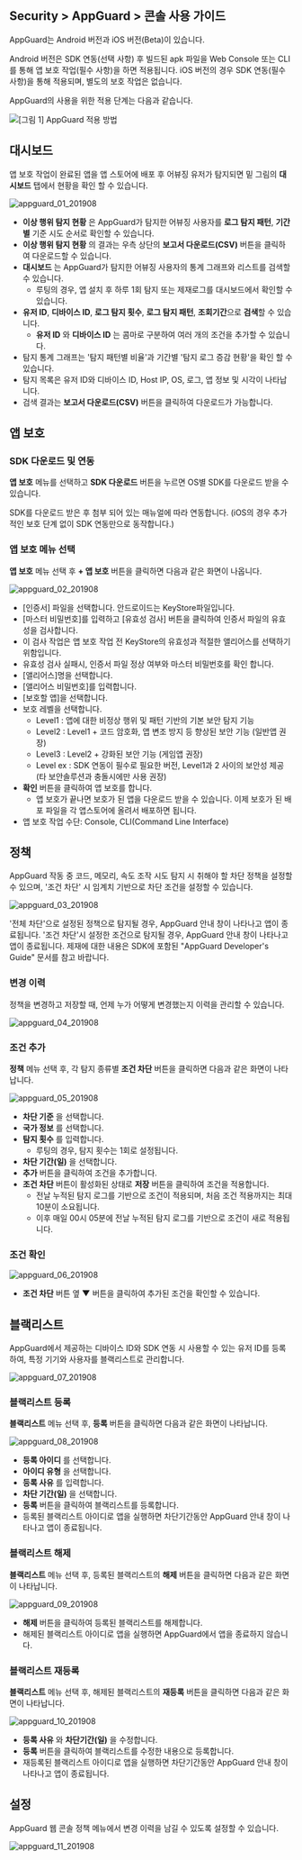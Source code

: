 ## Security > AppGuard > 콘솔 사용 가이드

AppGuard는 Android 버전과 iOS 버전(Beta)이 있습니다.

Android 버전은 SDK 연동(선택 사항) 후 빌드된 apk 파일을 Web Console 또는 CLI를 통해 앱 보호 작업(필수 사항)을 하면 적용됩니다.
iOS 버전의 경우 SDK 연동(필수 사항)을 통해 적용되며, 별도의 보호 작업은 없습니다.

AppGuard의 사용을 위한 적용 단계는 다음과 같습니다.

![[그림 1] AppGuard 적용 방법](http://static.toastoven.net/prod_appguard/figure1.png)

## 대시보드

앱 보호 작업이 완료된 앱을 앱 스토어에 배포 후 어뷰징 유저가 탐지되면 밑 그림의 **대시보드** 탭에서 현황을 확인 할 수 있습니다.

![appguard_01_201908](https://static.toastoven.net/prod_appguard/appguard_01_201908.png)

- **이상 행위 탐지 현황** 은 AppGuard가 탐지한 어뷰징 사용자를 **로그 탐지 패턴**, **기간별** 기준 시도 순서로 확인할 수 있습니다.
- **이상 행위 탐지 현황** 의 결과는 우측 상단의 **보고서 다운로드(CSV)** 버튼을 클릭하여 다운로드할 수 있습니다.
- **대시보드** 는 AppGuard가 탐지한 어뷰징 사용자의 통계 그래프와 리스트를 검색할 수 있습니다.
    - 루팅의 경우, 앱 설치 후 하루 1회 탐지 또는 제재로그를 대시보드에서 확인할 수 있습니다.
- **유저 ID**, **디바이스 ID**, **로그 탐지 횟수**, **로그 탐지 패턴**, **조회기간**으로 **검색**할 수 있습니다.
    - **유저 ID** 와 **디바이스 ID** 는 콤마로 구분하여 여러 개의 조건을 추가할 수 있습니다.
- 탐지 통계 그래프는 '탐지 패턴별 비율'과 기간별 '탐지 로그 증감 현황'을 확인 할 수 있습니다.
- 탐지 목록은 유저 ID와 디바이스 ID, Host IP, OS, 로그, 앱 정보 및 시각이 나타납니다.
- 검색 결과는 **보고서 다운로드(CSV)** 버튼을 클릭하여 다운로드가 가능합니다.

## 앱 보호

### SDK 다운로드 및 연동

**앱 보호** 메뉴를 선택하고 **SDK 다운로드** 버튼을 누르면 OS별 SDK를 다운로드 받을 수 있습니다.

SDK를 다운로드 받은 후 첨부 되어 있는 매뉴얼에 따라 연동합니다.
(iOS의 경우 추가적인 보호 단계 없이 SDK 연동만으로 동작합니다.)

### 앱 보호 메뉴 선택

**앱 보호** 메뉴 선택 후 **+ 앱 보호** 버튼을 클릭하면 다음과 같은 화면이 나옵니다.

![appguard_02_201908](https://static.toastoven.net/prod_appguard/appguard_02_201908.png)

* [인증서] 파일을 선택합니다. 안드로이드는 KeyStore파일입니다.
* [마스터 비밀번호]를 입력하고 [유효성 검사] 버튼을 클릭하여 인증서 파일의 유효성을 검사합니다.
* 이 검사 작업은 앱 보호 작업 전 KeyStore의 유효성과 적절한 앨리어스를 선택하기 위함입니다.
* 유효성 검사 실패시, 인증서 파일 정상 여부와 마스터 비밀번호를 확인 합니다.
* [앨리어스]명을 선택합니다.
* [앨리어스 비밀번호]를 입력합니다.
* [보호할 앱]을 선택합니다.
* 보호 레벨을 선택합니다.
    - Level1 : 앱에 대한 비정상 행위 및 패턴 기반의 기본 보안 탐지 기능
    - Level2 : Level1 + 코드 암호화, 앱 변조 방지 등 향상된 보안 기능 (일반앱 권장)
    - Level3 : Level2 + 강화된 보안 기능 (게임앱 권장)
    - Level ex : SDK 연동이 필수로 필요한 버전, Level1과 2 사이의 보안성 제공 (타 보안솔루션과 충돌시에만 사용 권장)
* **확인** 버튼을 클릭하여 앱 보호를 합니다.
    - 앱 보호가 끝나면 보호가 된 앱을 다운로드 받을 수 있습니다. 이제 보호가 된 배포 파일을 각 앱스토어에 올려서 배포하면 됩니다.
* 앱 보호 작업 수단: Console, CLI(Command Line Interface)

## 정책

AppGuard 작동 중 코드, 메모리, 속도 조작 시도 탐지 시 취해야 할 차단 정책을 설정할 수 있으며, '조건 차단' 시 임계치 기반으로 차단 조건을 설정할 수 있습니다.

![appguard_03_201908](https://static.toastoven.net/prod_appguard/appguard_03_201908.png)

'전체 차단'으로 설정된 정책으로 탐지될 경우, AppGuard 안내 창이 나타나고 앱이 종료됩니다.
'조건 차단'시 설정한 조건으로 탐지될 경우, AppGuard 안내 창이 나타나고 앱이 종료됩니다.
제재에 대한 내용은 SDK에 포함된 "AppGuard Developer's Guide" 문서를 참고 바랍니다.

### 변경 이력

정책을 변경하고 저장할 때, 언제 누가 어떻게 변경했는지 이력을 관리할 수 있습니다.

![appguard_04_201908](https://static.toastoven.net/prod_appguard/appguard_04_201908.png)

### 조건 추가

**정책** 메뉴 선택 후, 각 탐지 종류별 **조건 차단** 버튼을 클릭하면 다음과 같은 화면이 나타납니다.

![appguard_05_201908](https://static.toastoven.net/prod_appguard/appguard_05_201908.png)

* **차단 기준** 을 선택합니다.
* **국가 정보** 를 선택합니다.
* **탐지 횟수** 를 입력합니다.
    - 루팅의 경우, 탐지 횟수는 1회로 설정됩니다.
* **차단 기간(일)** 을 선택합니다.
* **추가** 버튼을 클릭하여 조건을 추가합니다.
* **조건 차단** 버튼이 활성화된 상태로 **저장** 버튼을 클릭하여 조건을 적용합니다.
    - 전날 누적된 탐지 로그를 기반으로 조건이 적용되며, 처음 조건 적용까지는 최대 10분이 소요됩니다.
    - 이후 매일 00시 05분에 전날 누적된 탐지 로그를 기반으로 조건이 새로 적용됩니다.

### 조건 확인

![appguard_06_201908](https://static.toastoven.net/prod_appguard/appguard_06_201908.png)

* **조건 차단** 버튼 옆 **▼** 버튼을 클릭하여 추가된 조건을 확인할 수 있습니다.

## 블랙리스트

AppGuard에서 제공하는 디바이스 ID와 SDK 연동 시 사용할 수 있는 유저 ID를 등록하여, 특정 기기와 사용자를 블랙리스트로 관리합니다.

![appguard_07_201908](https://static.toastoven.net/prod_appguard/appguard_07_201908.png)

### 블랙리스트 등록

**블랙리스트** 메뉴 선택 후, **등록** 버튼을 클릭하면 다음과 같은 화면이 나타납니다.

![appguard_08_201908](https://static.toastoven.net/prod_appguard/appguard_08_201908.png)

* **등록 아이디** 를 선택합니다.
* **아이디 유형** 을 선택합니다.
* **등록 사유** 를 입력합니다.
* **차단 기간(일)** 을 선택합니다.
* **등록** 버튼을 클릭하여 블랙리스트를 등록합니다.
* 등록된 블랙리스트 아이디로 앱을 실행하면 차단기간동안 AppGuard 안내 창이 나타나고 앱이 종료됩니다.

### 블랙리스트 해제

**블랙리스트** 메뉴 선택 후, 등록된 블랙리스트의 **해제** 버튼을 클릭하면 다음과 같은 화면이 나타납니다.

![appguard_09_201908](https://static.toastoven.net/prod_appguard/appguard_09_201908.png)

* **해제** 버튼을 클릭하여 등록된 블랙리스트를 해제합니다.
* 해제된 블랙리스트 아이디로 앱을 실행하면 AppGuard에서 앱을 종료하지 않습니다.

### 블랙리스트 재등록

**블랙리스트** 메뉴 선택 후, 해제된 블랙리스트의 **재등록** 버튼을 클릭하면 다음과 같은 화면이 나타납니다.

![appguard_10_201908](https://static.toastoven.net/prod_appguard/appguard_10_201908.png)

* **등록 사유** 와 **차단기간(일)** 을 수정합니다.
* **등록** 버튼을 클릭하여 블랙리스트를 수정한 내용으로 등록합니다.
* 재등록된 블랙리스트 아이디로 앱을 실행하면 차단기간동안 AppGuard 안내 창이 나타나고 앱이 종료됩니다.

## 설정

AppGuard 웹 콘솔 정책 메뉴에서 변경 이력을 남길 수 있도록 설정할 수 있습니다.

![appguard_11_201908](https://static.toastoven.net/prod_appguard/appguard_11_201908.png)
